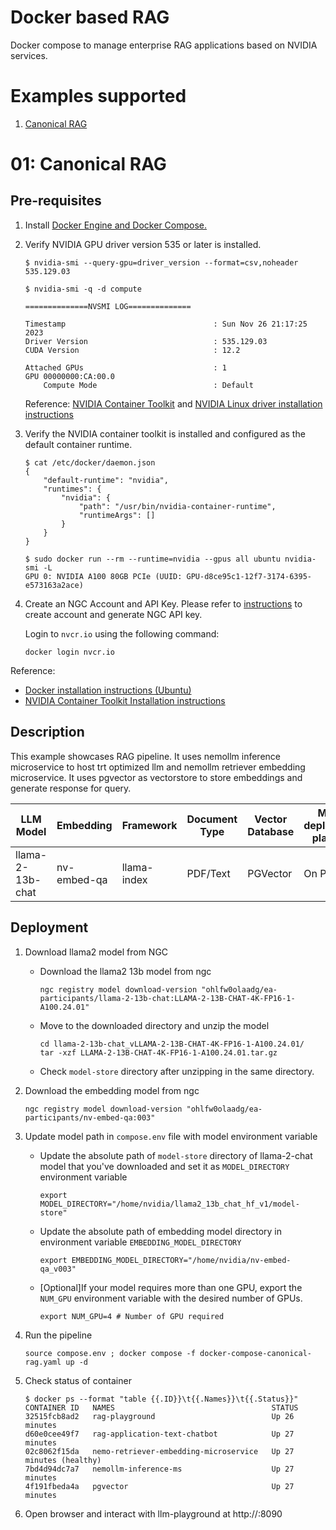 # Docker based RAG
Docker compose to manage enterprise RAG applications based on NVIDIA services.

# Examples supported
1. [Canonical RAG](#01-canonical-rag)


# 01: Canonical RAG

## Pre-requisites
1. Install [Docker Engine and Docker Compose.](https://docs.docker.com/engine/install/ubuntu/)

2. Verify NVIDIA GPU driver version 535 or later is installed.
    ``` 
    $ nvidia-smi --query-gpu=driver_version --format=csv,noheader
    535.129.03

    $ nvidia-smi -q -d compute

    ==============NVSMI LOG==============

    Timestamp                                 : Sun Nov 26 21:17:25 2023
    Driver Version                            : 535.129.03
    CUDA Version                              : 12.2

    Attached GPUs                             : 1
    GPU 00000000:CA:00.0
        Compute Mode                          : Default
    ```
    Reference: [NVIDIA Container Toolkit](https://docs.nvidia.com/datacenter/cloud-native/container-toolkit/latest/install-guide.html) and [NVIDIA Linux driver installation instructions](https://docs.nvidia.com/datacenter/tesla/tesla-installation-notes/index.html)

3. Verify the NVIDIA container toolkit is installed and configured as the default container runtime.

    ```
    $ cat /etc/docker/daemon.json
    {
        "default-runtime": "nvidia",
        "runtimes": {
            "nvidia": {
                "path": "/usr/bin/nvidia-container-runtime",
                "runtimeArgs": []
            }
        }
    }

    $ sudo docker run --rm --runtime=nvidia --gpus all ubuntu nvidia-smi -L
    GPU 0: NVIDIA A100 80GB PCIe (UUID: GPU-d8ce95c1-12f7-3174-6395-e573163a2ace)
    ```

4. Create an NGC Account and API Key. Please refer to [instructions](https://docs.nvidia.com/ngc/gpu-cloud/ngc-overview/index.html) to create account and generate NGC API key.

    Login to `nvcr.io` using the following command:

    ```
    docker login nvcr.io
    ```

Reference:
- [Docker installation instructions (Ubuntu)](https://docs.docker.com/engine/install/ubuntu/)
- [NVIDIA Container Toolkit Installation instructions](https://docs.nvidia.com/datacenter/cloud-native/container-toolkit/latest/install-guide.html)

## Description
This example showcases RAG pipeline. It uses nemollm inference microservice to host trt optimized llm and nemollm retriever embedding microservice. It uses pgvector as vectorstore to store embeddings and generate response for query.

<table class="tg">
<thead>
  <tr>
    <th class="tg-6ydv">LLM Model</th>
    <th class="tg-6ydv">Embedding</th>
    <th class="tg-6ydv">Framework</th>
    <th class="tg-6ydv">Document Type</th>
    <th class="tg-6ydv">Vector Database</th>
    <th class="tg-6ydv">Model deployment platform</th>
  </tr>
</thead>
<tbody>
  <tr>
    <td class="tg-knyo">llama-2-13b-chat</td>
    <td class="tg-knyo">nv-embed-qa</td>
    <td class="tg-knyo">llama-index</td>
    <td class="tg-knyo">PDF/Text</td>
    <td class="tg-knyo">PGVector</td>
    <td class="tg-knyo">On Prem</td>
  </tr>
</tbody>
</table>

## Deployment
1. Download llama2 model from NGC

    - Download the llama2 13b model from ngc
      ```
      ngc registry model download-version "ohlfw0olaadg/ea-participants/llama-2-13b-chat:LLAMA-2-13B-CHAT-4K-FP16-1-A100.24.01"
      ```

    - Move to the downloaded directory and unzip the model
      ```
      cd llama-2-13b-chat_vLLAMA-2-13B-CHAT-4K-FP16-1-A100.24.01/
      tar -xzf LLAMA-2-13B-CHAT-4K-FP16-1-A100.24.01.tar.gz
      ```

    - Check `model-store` directory after unzipping in the same directory.

2. Download the embedding model from ngc
    ```
    ngc registry model download-version "ohlfw0olaadg/ea-participants/nv-embed-qa:003"
    ```

3. Update model path in `compose.env` file with model environment variable
    - Update the absolute path of `model-store` directory of llama-2-chat model that you've downloaded and set it as `MODEL_DIRECTORY` environment variable  
      ```
      export MODEL_DIRECTORY="/home/nvidia/llama2_13b_chat_hf_v1/model-store"
      ```
    
    - Update the absolute path of embedding model directory in environment variable `EMBEDDING_MODEL_DIRECTORY`

      ```
      export EMBEDDING_MODEL_DIRECTORY="/home/nvidia/nv-embed-qa_v003"
      ```

    - [Optional]If your model requires more than one GPU, export the `NUM_GPU` environment variable with the desired number of GPUs.
      ```
      export NUM_GPU=4 # Number of GPU required
      ```

4. Run the pipeline
    ```
    source compose.env ; docker compose -f docker-compose-canonical-rag.yaml up -d
    ```

5. Check status of container
    ```
    $ docker ps --format "table {{.ID}}\t{{.Names}}\t{{.Status}}"
    CONTAINER ID   NAMES                                   STATUS
    32515fcb8ad2   rag-playground                          Up 26 minutes
    d60e0cee49f7   rag-application-text-chatbot            Up 27 minutes
    02c8062f15da   nemo-retriever-embedding-microservice   Up 27 minutes (healthy)
    7bd4d94dc7a7   nemollm-inference-ms                    Up 27 minutes
    4f191fbeda4a   pgvector                                Up 27 minutes
    ```

6. Open browser and interact with llm-playground at http://<host-ip>:8090